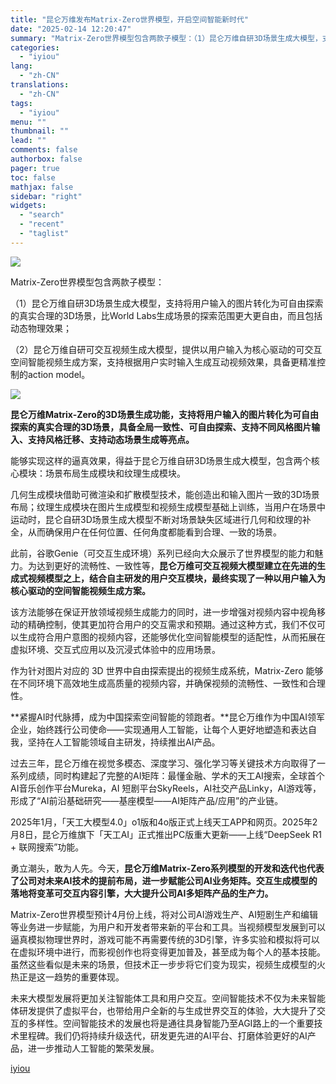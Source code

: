 ```yaml
---
title: "昆仑万维发布Matrix-Zero世界模型，开启空间智能新时代"
date: "2025-02-14 12:20:47"
summary: "Matrix-Zero世界模型包含两款子模型：（1）昆仑万维自研3D场景生成大模型，支持将用户输入的..."
categories:
  - "iyiou"
lang:
  - "zh-CN"
translations:
  - "zh-CN"
tags:
  - "iyiou"
menu: ""
thumbnail: ""
lead: ""
comments: false
authorbox: false
pager: true
toc: false
mathjax: false
sidebar: "right"
widgets:
  - "search"
  - "recent"
  - "taglist"
---
```


![](https://diting-hetu.iyiou.com/DGGI1tyeRDlvFe7v3QVx.png)

Matrix-Zero世界模型包含两款子模型：

（1）昆仑万维自研3D场景生成大模型，支持将用户输入的图片转化为可自由探索的真实合理的3D场景，比World Labs生成场景的探索范围更大更自由，而且包括动态物理效果；

（2）昆仑万维自研可交互视频生成大模型，提供以用户输入为核心驱动的可交互空间智能视频生成方案，支持根据用户实时输入生成互动视频效果，具备更精准控制的action model。 

![](https://diting-hetu.iyiou.com/dCpB9QoI22zUwaJv0wvE.png)

**昆仑万维Matrix-Zero的3D场景生成功能，支持将用户输入的图片转化为可自由探索的真实合理的3D场景，具备全局一致性、可自由探索、支持不同风格图片输入、支持风格迁移、支持动态场景生成等亮点。**

能够实现这样的逼真效果，得益于昆仑万维自研3D场景生成大模型，包含两个核心模块：场景布局生成模块和纹理生成模块。

几何生成模块借助可微渲染和扩散模型技术，能创造出和输入图片一致的3D场景布局；纹理生成模块在图片生成模型和视频生成模型基础上训练，当用户在场景中运动时，昆仑自研3D场景生成大模型不断对场景缺失区域进行几何和纹理的补全，从而确保用户在任何位置、任何角度都能看到合理、一致的场景。

此前，谷歌Genie（可交互生成环境）系列已经向大众展示了世界模型的能力和魅力。为达到更好的流畅性、一致性等，**昆仑万维可交互视频大模型建立在先进的生成式视频模型之上，结合自主研发的用户交互模块，最终实现了一种以用户输入为核心驱动的空间智能视频生成方案。** 

该方法能够在保证开放领域视频生成能力的同时，进一步增强对视频内容中视角移动的精确控制，使其更加符合用户的交互需求和预期。通过这种方式，我们不仅可以生成符合用户意图的视频内容，还能够优化空间智能模型的适配性，从而拓展在虚拟环境、交互式应用以及沉浸式体验中的应用场景。

作为针对图片对应的 3D 世界中自由探索提出的视频生成系统，Matrix-Zero 能够在不同环境下高效地生成高质量的视频内容，并确保视频的流畅性、一致性和合理性。

**紧握AI时代脉搏，成为中国探索空间智能的领跑者。**昆仑万维作为中国AI领军企业，始终践行公司使命——实现通用人工智能，让每个人更好地塑造和表达自我，坚持在人工智能领域自主研发，持续推出AI产品。

过去三年，昆仑万维在视觉多模态、深度学习、强化学习等关键技术方向取得了一系列成绩，同时构建起了完整的AI矩阵：最懂金融、学术的天工AI搜索，全球首个AI音乐创作平台Mureka，AI 短剧平台SkyReels，AI社交产品Linky，AI游戏等，形成了“AI前沿基础研究——基座模型——AI矩阵产品/应用”的产业链。

2025年1月，「天工大模型4.0」o1版和4o版正式上线天工APP和网页。2025年2月8日，昆仑万维旗下「天工AI」正式推出PC版重大更新——上线“DeepSeek R1 + 联网搜索”功能。

勇立潮头，敢为人先。今天，**昆仑万维Matrix-Zero系列模型的开发和迭代也代表了公司对未来AI技术的提前布局，进一步赋能公司AI业务矩阵。交互生成模型的落地将变革可交互内容引擎，大大提升公司AI多矩阵产品的生产力。**

Matrix-Zero世界模型预计4月份上线，将对公司AI游戏生产、AI短剧生产和编辑等业务进一步赋能，为用户和开发者带来新的平台和工具。当视频模型发展到可以逼真模拟物理世界时，游戏可能不再需要传统的3D引擎，许多实验和模拟将可以在虚拟环境中进行，而影视创作也将变得更加普及，甚至成为每个人的基本技能。虽然这些看似是未来的场景，但技术正一步步将它们变为现实，视频生成模型的火热正是这一趋势的重要体现。

未来大模型发展将更加关注智能体工具和用户交互。空间智能技术不仅为未来智能体研发提供了虚拟平台，也带给用户全新的与生成世界交互的体验，大大提升了交互的多样性。空间智能技术的发展也将是通往具身智能乃至AGI路上的一个重要技术里程碑。我们仍将持续升级迭代，研发更先进的AI平台、打磨体验更好的AI产品，进一步推动人工智能的繁荣发展。

[iyiou](https://www.iyiou.com/news/202502141090222)
